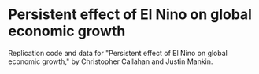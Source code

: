 # Persistent effect of El Nino on global economic growth

Replication code and data for "Persistent effect of El Nino on global economic growth," by Christopher Callahan and Justin Mankin.
